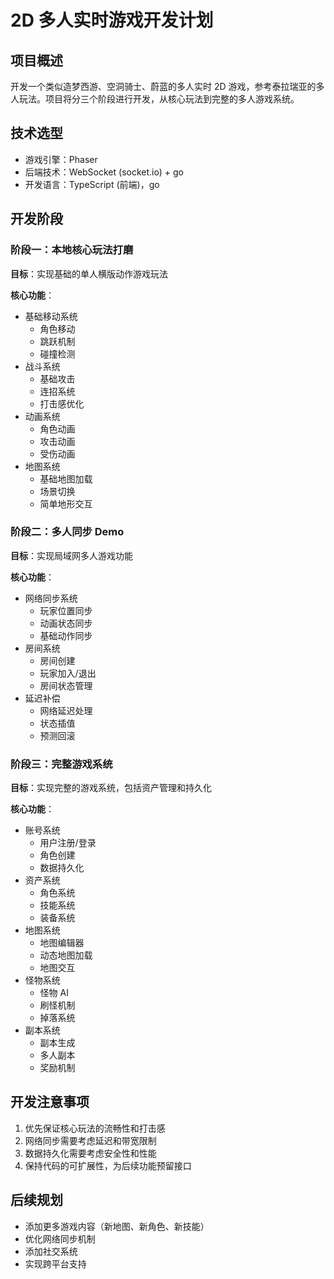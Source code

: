 # 2D 多人实时游戏开发计划

## 项目概述
开发一个类似造梦西游、空洞骑士、蔚蓝的多人实时 2D 游戏，参考泰拉瑞亚的多人玩法。项目将分三个阶段进行开发，从核心玩法到完整的多人游戏系统。

## 技术选型
- 游戏引擎：Phaser
- 后端技术：WebSocket (socket.io) + go
- 开发语言：TypeScript (前端)，go

## 开发阶段

### 阶段一：本地核心玩法打磨
**目标**：实现基础的单人横版动作游戏玩法

**核心功能**：
- 基础移动系统
  - 角色移动
  - 跳跃机制
  - 碰撞检测
- 战斗系统
  - 基础攻击
  - 连招系统
  - 打击感优化
- 动画系统
  - 角色动画
  - 攻击动画
  - 受伤动画
- 地图系统
  - 基础地图加载
  - 场景切换
  - 简单地形交互

### 阶段二：多人同步 Demo
**目标**：实现局域网多人游戏功能

**核心功能**：
- 网络同步系统
  - 玩家位置同步
  - 动画状态同步
  - 基础动作同步
- 房间系统
  - 房间创建
  - 玩家加入/退出
  - 房间状态管理
- 延迟补偿
  - 网络延迟处理
  - 状态插值
  - 预测回滚

### 阶段三：完整游戏系统
**目标**：实现完整的游戏系统，包括资产管理和持久化

**核心功能**：
- 账号系统
  - 用户注册/登录
  - 角色创建
  - 数据持久化
- 资产系统
  - 角色系统
  - 技能系统
  - 装备系统
- 地图系统
  - 地图编辑器
  - 动态地图加载
  - 地图交互
- 怪物系统
  - 怪物 AI
  - 刷怪机制
  - 掉落系统
- 副本系统
  - 副本生成
  - 多人副本
  - 奖励机制

## 开发注意事项
1. 优先保证核心玩法的流畅性和打击感
2. 网络同步需要考虑延迟和带宽限制
3. 数据持久化需要考虑安全性和性能
4. 保持代码的可扩展性，为后续功能预留接口

## 后续规划
- 添加更多游戏内容（新地图、新角色、新技能）
- 优化网络同步机制
- 添加社交系统
- 实现跨平台支持
